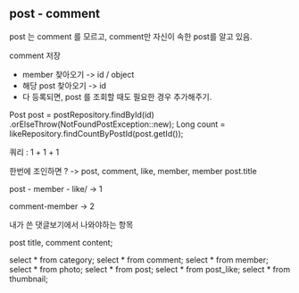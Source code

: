## post - comment
post 는 comment 를 모르고, comment만 자신이 속한 post를 알고 있음.

comment 저장
 - member 찾아오기 -> id / object
 - 해당 post 찾아오기 -> id
 - 다 등록되면, post 를 조회할 때도 필요한 경우 추가해주기.
 
 Post post = postRepository.findById(id) 
             .orElseThrow(NotFoundPostException::new);
         Long count = likeRepository.findCountByPostId(post.getId());
         
쿼리 : 1 + 1 + 1

한번에 조인하면 ? -> post, comment, like, member, member
post.title

post - member - like/ -> 1

comment-member -> 2

내가 쓴 댓글보기에서 나와야하는 항목

post title, comment content;

select * from category;
select * from comment;
select * from member;
select * from photo;
select * from post;
select * from post_like;
select * from thumbnail;

